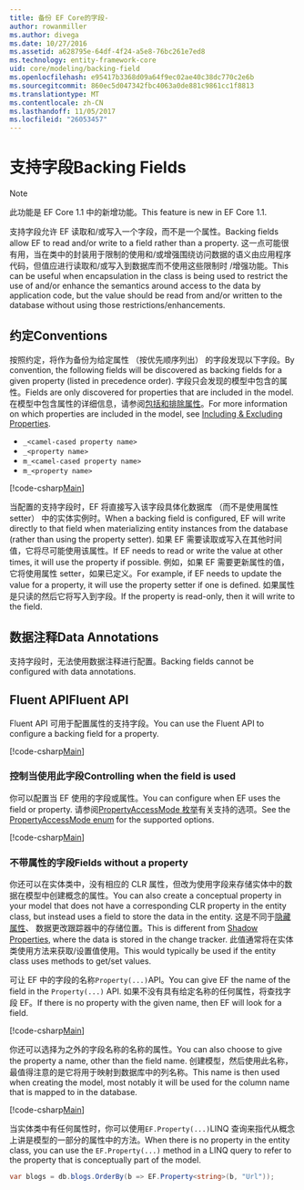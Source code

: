 ```yaml
---
title: 备份 EF Core的字段-
author: rowanmiller
ms.author: divega
ms.date: 10/27/2016
ms.assetid: a628795e-64df-4f24-a5e8-76bc261e7ed8
ms.technology: entity-framework-core
uid: core/modeling/backing-field
ms.openlocfilehash: e95417b3368d09a64f9ec02ae40c38dc770c2e6b
ms.sourcegitcommit: 860ec5d047342fbc4063a0de881c9861cc1f8813
ms.translationtype: MT
ms.contentlocale: zh-CN
ms.lasthandoff: 11/05/2017
ms.locfileid: "26053457"
---
```

# <a name="backing-fields"></a><span data-ttu-id="3b410-102">支持字段</span><span class="sxs-lookup"><span data-stu-id="3b410-102">Backing Fields</span></span>

> [!NOTE]  
> <span data-ttu-id="3b410-103">此功能是 EF Core 1.1 中的新增功能。</span><span class="sxs-lookup"><span data-stu-id="3b410-103">This feature is new in EF Core 1.1.</span></span>

<span data-ttu-id="3b410-104">支持字段允许 EF 读取和/或写入一个字段，而不是一个属性。</span><span class="sxs-lookup"><span data-stu-id="3b410-104">Backing fields allow EF to read and/or write to a field rather than a property.</span></span> <span data-ttu-id="3b410-105">这一点可能很有用，当在类中的封装用于限制的使用和/或增强围绕访问数据的语义由应用程序代码，但值应进行读取和/或写入到数据库而不使用这些限制时 /增强功能。</span><span class="sxs-lookup"><span data-stu-id="3b410-105">This can be useful when encapsulation in the class is being used to restrict the use of and/or enhance the semantics around access to the data by application code, but the value should be read from and/or written to the database without using those restrictions/enhancements.</span></span>

## <a name="conventions"></a><span data-ttu-id="3b410-106">约定</span><span class="sxs-lookup"><span data-stu-id="3b410-106">Conventions</span></span>

<span data-ttu-id="3b410-107">按照约定，将作为备份为给定属性 （按优先顺序列出） 的字段发现以下字段。</span><span class="sxs-lookup"><span data-stu-id="3b410-107">By convention, the following fields will be discovered as backing fields for a given property (listed in precedence order).</span></span> <span data-ttu-id="3b410-108">字段只会发现的模型中包含的属性。</span><span class="sxs-lookup"><span data-stu-id="3b410-108">Fields are only discovered for properties that are included in the model.</span></span> <span data-ttu-id="3b410-109">在模型中包含属性的详细信息，请参阅[包括和排除属性](included-properties.md)。</span><span class="sxs-lookup"><span data-stu-id="3b410-109">For more information on which properties are included in the model, see [Including & Excluding Properties](included-properties.md).</span></span>

* `_<camel-cased property name>`
* `_<property name>`
* `m_<camel-cased property name>`
* `m_<property name>`

[!code-csharp[Main](../../../samples/core/Modeling/Conventions/Samples/BackingField.cs#Sample)]

<span data-ttu-id="3b410-110">当配置的支持字段时，EF 将直接写入该字段具体化数据库 （而不是使用属性 setter） 中的实体实例时。</span><span class="sxs-lookup"><span data-stu-id="3b410-110">When a backing field is configured, EF will write directly to that field when materializing entity instances from the database (rather than using the property setter).</span></span> <span data-ttu-id="3b410-111">如果 EF 需要读取或写入在其他时间值，它将尽可能使用该属性。</span><span class="sxs-lookup"><span data-stu-id="3b410-111">If EF needs to read or write the value at other times, it will use the property if possible.</span></span> <span data-ttu-id="3b410-112">例如，如果 EF 需要更新属性的值，它将使用属性 setter，如果已定义。</span><span class="sxs-lookup"><span data-stu-id="3b410-112">For example, if EF needs to update the value for a property, it will use the property setter if one is defined.</span></span> <span data-ttu-id="3b410-113">如果属性是只读的然后它将写入到字段。</span><span class="sxs-lookup"><span data-stu-id="3b410-113">If the property is read-only, then it will write to the field.</span></span>

## <a name="data-annotations"></a><span data-ttu-id="3b410-114">数据注释</span><span class="sxs-lookup"><span data-stu-id="3b410-114">Data Annotations</span></span>

<span data-ttu-id="3b410-115">支持字段时，无法使用数据注释进行配置。</span><span class="sxs-lookup"><span data-stu-id="3b410-115">Backing fields cannot be configured with data annotations.</span></span>

## <a name="fluent-api"></a><span data-ttu-id="3b410-116">Fluent API</span><span class="sxs-lookup"><span data-stu-id="3b410-116">Fluent API</span></span>

<span data-ttu-id="3b410-117">Fluent API 可用于配置属性的支持字段。</span><span class="sxs-lookup"><span data-stu-id="3b410-117">You can use the Fluent API to configure a backing field for a property.</span></span>

[!code-csharp[Main](../../../samples/core/Modeling/FluentAPI/Samples/BackingField.cs#Sample)]

### <a name="controlling-when-the-field-is-used"></a><span data-ttu-id="3b410-118">控制当使用此字段</span><span class="sxs-lookup"><span data-stu-id="3b410-118">Controlling when the field is used</span></span>

<span data-ttu-id="3b410-119">你可以配置当 EF 使用的字段或属性。</span><span class="sxs-lookup"><span data-stu-id="3b410-119">You can configure when EF uses the field or property.</span></span> <span data-ttu-id="3b410-120">请参阅[PropertyAccessMode 枚举](https://docs.microsoft.com/dotnet/api/microsoft.entityframeworkcore.propertyaccessmode)有关支持的选项。</span><span class="sxs-lookup"><span data-stu-id="3b410-120">See the [PropertyAccessMode enum](https://docs.microsoft.com/dotnet/api/microsoft.entityframeworkcore.propertyaccessmode) for the supported options.</span></span>

[!code-csharp[Main](../../../samples/core/Modeling/FluentAPI/Samples/BackingFieldAccessMode.cs#Sample)]

### <a name="fields-without-a-property"></a><span data-ttu-id="3b410-121">不带属性的字段</span><span class="sxs-lookup"><span data-stu-id="3b410-121">Fields without a property</span></span>

<span data-ttu-id="3b410-122">你还可以在实体类中，没有相应的 CLR 属性，但改为使用字段来存储实体中的数据在模型中创建概念的属性。</span><span class="sxs-lookup"><span data-stu-id="3b410-122">You can also create a conceptual property in your model that does not have a corresponding CLR property in the entity class, but instead uses a field to store the data in the entity.</span></span> <span data-ttu-id="3b410-123">这是不同于[隐藏属性](shadow-properties.md)、 数据更改跟踪器中的存储位置。</span><span class="sxs-lookup"><span data-stu-id="3b410-123">This is different from [Shadow Properties](shadow-properties.md), where the data is stored in the change tracker.</span></span> <span data-ttu-id="3b410-124">此值通常将在实体类使用方法来获取/设置值使用。</span><span class="sxs-lookup"><span data-stu-id="3b410-124">This would typically be used if the entity class uses methods to get/set values.</span></span>

<span data-ttu-id="3b410-125">可让 EF 中的字段的名称`Property(...)`API。</span><span class="sxs-lookup"><span data-stu-id="3b410-125">You can give EF the name of the field in the `Property(...)` API.</span></span> <span data-ttu-id="3b410-126">如果不没有具有给定名称的任何属性，将查找字段 EF。</span><span class="sxs-lookup"><span data-stu-id="3b410-126">If there is no property with the given name, then EF will look for a field.</span></span>

[!code-csharp[Main](../../../samples/core/Modeling/FluentAPI/Samples/BackingFieldNoProperty.cs#Sample)]

<span data-ttu-id="3b410-127">你还可以选择为之外的字段名称的名称的属性。</span><span class="sxs-lookup"><span data-stu-id="3b410-127">You can also choose to give the property a name, other than the field name.</span></span> <span data-ttu-id="3b410-128">创建模型，然后使用此名称，最值得注意的是它将用于映射到数据库中的列名称。</span><span class="sxs-lookup"><span data-stu-id="3b410-128">This name is then used when creating the model, most notably it will be used for the column name that is mapped to in the database.</span></span>

[!code-csharp[Main](../../../samples/core/Modeling/FluentAPI/Samples/BackingFieldConceptualProperty.cs#Sample)]

<span data-ttu-id="3b410-129">当实体类中有任何属性时，你可以使用`EF.Property(...)`LINQ 查询来指代从概念上讲是模型的一部分的属性中的方法。</span><span class="sxs-lookup"><span data-stu-id="3b410-129">When there is no property in the entity class, you can use the `EF.Property(...)` method in a LINQ query to refer to the property that is conceptually part of the model.</span></span>

``` csharp
var blogs = db.blogs.OrderBy(b => EF.Property<string>(b, "Url"));
```
